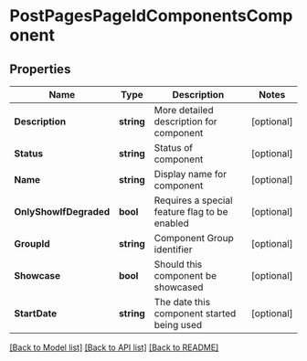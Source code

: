 # PostPagesPageIdComponentsComponent

## Properties
Name | Type | Description | Notes
------------ | ------------- | ------------- | -------------
**Description** | **string** | More detailed description for component | [optional] 
**Status** | **string** | Status of component | [optional] 
**Name** | **string** | Display name for component | [optional] 
**OnlyShowIfDegraded** | **bool** | Requires a special feature flag to be enabled | [optional] 
**GroupId** | **string** | Component Group identifier | [optional] 
**Showcase** | **bool** | Should this component be showcased | [optional] 
**StartDate** | **string** | The date this component started being used | [optional] 

[[Back to Model list]](../README.md#documentation-for-models) [[Back to API list]](../README.md#documentation-for-api-endpoints) [[Back to README]](../README.md)



